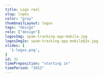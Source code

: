 ```yaml
---
title: Logo reel
slug: logos
color: "gray"
thumbnailLayout: logos
tags: "design"
role: ["design"]
logosImg: spam-tracking-app-mobile.jpg
logosImg2x: spam-tracking-app-mobile@2x.jpg
slides: [
  '1-logos.png',
]
id: 32
timePreposition: "starting in"
timePeriod: "2012"
---
```

